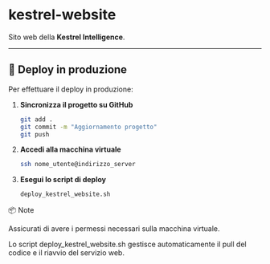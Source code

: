 # kestrel-website

Sito web della **Kestrel Intelligence**.

---

## 🚀 Deploy in produzione

Per effettuare il deploy in produzione:


1. **Sincronizza il progetto su GitHub**
   ```bash
   git add .
   git commit -m "Aggiornamento progetto"
   git push


2. **Accedi alla macchina virtuale**
    ```bash
    ssh nome_utente@indirizzo_server


3. **Esegui lo script di deploy**
    ```bash
    deploy_kestrel_website.sh


📦 Note

Assicurati di avere i permessi necessari sulla macchina virtuale.

Lo script deploy_kestrel_website.sh gestisce automaticamente il pull del codice e il riavvio del servizio web.

